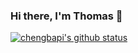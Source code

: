 ### Hi there, I'm Thomas 🐴

[![chengbapi's github status](https://github-readme-stats.vercel.app/api?username=chengbapi&theme=radical&show_icons=true&include_all_commits=true&hide=stars)](https://github.com/anuraghazra/github-readme-stats)
<!-- [![Top Langs](https://github-readme-stats.vercel.app/api/top-langs/?username=chengbapi&theme=radical&layout=compact&langs_count=6)](https://github.com/anuraghazra/github-readme-stats) -->

<!--
**chengbapi/chengbapi** is a ✨ _special_ ✨ repository because its `README.md` (this file) appears on your GitHub profile.

Here are some ideas to get you started:

- 🔭 I’m currently working on ...
- 🌱 I’m currently learning ...
- 👯 I’m looking to collaborate on ...
- 🤔 I’m looking for help with ...
- 💬 Ask me about ...
- 📫 How to reach me: ...
- 😄 Pronouns: ...
- ⚡ Fun fact: ...
-->
